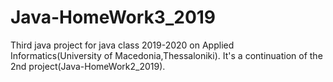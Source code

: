 # Java-HomeWork3_2019

Third java project for java class 2019-2020 on Applied Informatics(University of Macedonia,Thessaloniki).
It's a continuation of the 2nd project(Java-HomeWork2_2019).
